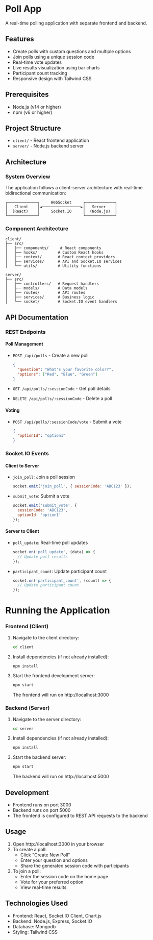 # Poll App

A real-time polling application with separate frontend and backend.

## Features

- Create polls with custom questions and multiple options
- Join polls using a unique session code
- Real-time vote updates
- Live results visualization using bar charts
- Participant count tracking
- Responsive design with Tailwind CSS

## Prerequisites

- Node.js (v14 or higher)
- npm (v6 or higher)

## Project Structure

- `client/` - React frontend application
- `server/` - Node.js backend server

## Architecture

### System Overview
The application follows a client-server architecture with real-time bidirectional communication:

```
┌─────────────┐     WebSocket     ┌─────────────┐
│   Client    │◄─────────────────►│   Server    │
│  (React)    │     Socket.IO     │  (Node.js)  │
└─────────────┘                   └─────────────┘
```

### Component Architecture
```
client/
├── src/
│   ├── components/     # React components
│   ├── hooks/         # Custom React hooks
│   ├── context/       # React context providers
│   ├── services/      # API and Socket.IO services
│   └── utils/         # Utility functions

server/
├── src/
│   ├── controllers/   # Request handlers
│   ├── models/        # Data models
│   ├── routes/        # API routes
│   ├── services/      # Business logic
│   └── socket/        # Socket.IO event handlers
```

## API Documentation

### REST Endpoints

#### Poll Management
- `POST /api/polls` - Create a new poll
  ```json
  {
    "question": "What's your favorite color?",
    "options": ["Red", "Blue", "Green"]
  }
  ```

- `GET /api/polls/:sessionCode` - Get poll details
- `DELETE /api/polls/:sessionCode` - Delete a poll

#### Voting
- `POST /api/polls/:sessionCode/vote` - Submit a vote
  ```json
  {
    "optionId": "option1"
  }
  ```

### Socket.IO Events

#### Client to Server
- `join_poll`: Join a poll session
  ```javascript
  socket.emit('join_poll', { sessionCode: 'ABC123' });
  ```

- `submit_vote`: Submit a vote
  ```javascript
  socket.emit('submit_vote', { 
    sessionCode: 'ABC123',
    optionId: 'option1'
  });
  ```

#### Server to Client
- `poll_update`: Real-time poll updates
  ```javascript
  socket.on('poll_update', (data) => {
    // Update poll results
  });
  ```

- `participant_count`: Update participant count
  ```javascript
  socket.on('participant_count', (count) => {
    // Update participant count
  });
  ```

# Running the Application

### Frontend (Client)
1. Navigate to the client directory:
   ```bash
   cd client
   ```
2. Install dependencies (if not already installed):
   ```bash
   npm install
   ```
3. Start the frontend development server:
   ```bash
   npm start
   ```
   The frontend will run on http://localhost:3000

### Backend (Server)
1. Navigate to the server directory:
   ```bash
   cd server
   ```
2. Install dependencies (if not already installed):
   ```bash
   npm install
   ```
3. Start the backend server:
   ```bash
   npm start
   ```
   The backend will run on http://localhost:5000

## Development

- Frontend runs on port 3000
- Backend runs on port 5000
- The frontend is configured to REST API requests to the backend

## Usage

1. Open http://localhost:3000 in your browser
2. To create a poll:
   - Click "Create New Poll"
   - Enter your question and options
   - Share the generated session code with participants
3. To join a poll:
   - Enter the session code on the home page
   - Vote for your preferred option
   - View real-time results

## Technologies Used

- Frontend: React, Socket.IO Client, Chart.js
- Backend: Node.js, Express, Socket.IO
- Database: Mongodb
- Styling: Tailwind CSS
